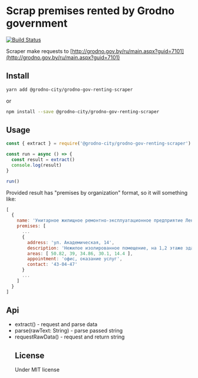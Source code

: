# Scrap premises rented by Grodno government

[![Build Status](https://travis-ci.org/grodno-city/grodno-gov-renting-scraper.svg?branch=master)](https://travis-ci.org/grodno-city/grodno-gov-renting-scraper)

Scraper make requests to [http://grodno.gov.by/ru/main.aspx?guid=7101](http://grodno.gov.by/ru/main.aspx?guid=7101)

## Install
```bash
yarn add @grodno-city/grodno-gov-renting-scraper
```
or
```bash
npm install --save @grodno-city/grodno-gov-renting-scraper
```
## Usage

```js
const { extract } = require('@grodno-city/grodno-gov-renting-scraper')

const run = async () => {
  const result = extract()
  console.log(result)
}

run()
```

Provided result has "premises by organization" format, so it will something like:
```js
[
  {
    name: 'Унитарное жилищное ремонтно-эксплуатационное предприятие Ленинского района',
    premises: [
      ...
      {
        address: 'ул. Академическая, 14',
        description: 'Нежилое изолированное помещение, на 1,2 этаже здания.',
        areas: [ 50.82, 39, 34.86, 30.1, 14.4 ],
        appointment: 'офис, оказание услуг',
        contact: '43-04-47'
      }
      ...
    ]
  }
]
```

## Api
  - extract()<Promise> - request and parse data
  - parse(rawText: String)<Object> - parse passed string
  - requestRawData()<String> - request and return string

## License
Under MIT license
